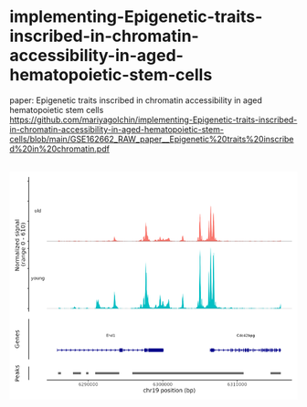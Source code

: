 # implementing-Epigenetic-traits-inscribed-in-chromatin-accessibility-in-aged-hematopoietic-stem-cells


paper: Epigenetic traits inscribed in chromatin accessibility in aged hematopoietic stem cells 
<br>
https://github.com/mariyagolchin/implementing-Epigenetic-traits-inscribed-in-chromatin-accessibility-in-aged-hematopoietic-stem-cells/blob/main/GSE162662_RAW_paper__Epigenetic%20traits%20inscribed%20in%20chromatin.pdf


<br>
<img src="https://github.com/mariyagolchin/implementing-Epigenetic-traits-inscribed-in-chromatin-accessibility-in-aged-hematopoietic-stem-cells/blob/main/code_run_done/Plots/coverage_plot.png" width="600" height="400" alt="UMAP Plot">

